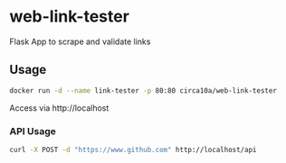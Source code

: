 # web-link-tester
Flask App to scrape and validate links

## Usage

```bash
docker run -d --name link-tester -p 80:80 circa10a/web-link-tester
```

Access via http://localhost

### API Usage

```bash
curl -X POST -d "https://www.github.com" http://localhost/api
```
